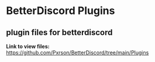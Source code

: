 # BetterDiscord Plugins
plugin files for betterdiscord
---
**Link to view files:**
https://github.com/Pxrson/BetterDiscord/tree/main/Plugins
